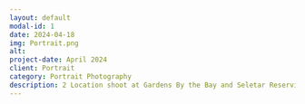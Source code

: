 ```yaml
---
layout: default
modal-id: 1
date: 2024-04-18
img: Portrait.png
alt:
project-date: April 2024
client: Portrait
category: Portrait Photography
description: 2 Location shoot at Gardens By the Bay and Seletar Reservior
---
```

